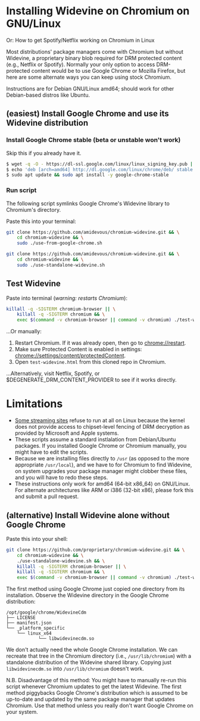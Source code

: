 # Installing Widevine on Chromium on GNU/Linux

Or: How to get Spotify/Netflix working on Chromium in Linux

Most distributions' package managers come with Chromium but without Widevine, a proprietary binary blob required for DRM protected content (e.g., Netflix or Spotify). Normally your only option to access DRM-protected content would be to use Google Chrome or Mozilla Firefox, but here are some alternate ways you can keep using stock Chromium.

Instructions are for Debian GNU/Linux amd64; should work for other Debian-based distros like Ubuntu.

## (easiest) Install Google Chrome and use its Widevine distribution

### Install Google Chrome **stable** (beta or unstable won't work)

Skip this if you already have it.

```bash
$ wget -q -O - https://dl-ssl.google.com/linux/linux_signing_key.pub | sudo apt-key add -
$ echo 'deb [arch=amd64] http://dl.google.com/linux/chrome/deb/ stable main' | sudo tee /etc/apt/sources.list.d/google-chrome.list
$ sudo apt update && sudo apt install -y google-chrome-stable
```

### Run script

The following script symlinks Google Chrome's Widevine library to Chromium's directory.

Paste this into your terminal:

```bash
git clone https://github.com/amidevous/chromium-widevine.git && \
	cd chromium-widevine && \
	sudo ./use-from-google-chrome.sh
```


```bash
git clone https://github.com/amidevous/chromium-widevine.git && \
	cd chromium-widevine && \
	sudo ./use-standalone-widevine.sh
```

## Test Widevine

Paste into terminal (*warning: restarts Chromium*):

```bash
killall -q -SIGTERM chromium-browser || \
	killall -q -SIGTERM chromium && \
	exec $(command -v chromium-browser || command -v chromium) ./test-widevine.html &
```

…Or manually:

1. Restart Chromium. If it was already open, then go to [chrome://restart](chrome://restart).
2. Make sure Protected Content is enabled in settings: [chrome://settings/content/protectedContent](chrome://settings/content/protectedContent).
3. Open `test-widevine.html` from this cloned repo in Chromium.

…Alternatively, visit Netflix, Spotify, or $DEGENERATE_DRM_CONTENT_PROVIDER to see if it works directly.

# Limitations

- [Some streaming sites](https://web.archive.org/web/20191026132853/https://www.phoronix.com/scan.php?page=news_item&px=Disney-Plus-Not-On-Linux) refuse to run at all on Linux because the kernel does not provide access to chipset-level fencing of DRM decryption as provided by Microsoft and Apple systems.
- These scripts assume a standard instlalation from Debian/Ubuntu packages. If you installed Google Chrome or Chromium manually, you might have to edit the scripts.
- Because we are installing files directly to `/usr` (as opposed to the more appropriate `/usr/local`), and we have to for Chromium to find Widevine, on system upgrades your package manager might clobber these files, and you will have to redo these steps.
- These instructions only work for amd64 (64-bit x86_64) on GNU/Linux. For alternate architectures like ARM or i386 (32-bit x86), please fork this and submit a pull request.


## (alternative) Install Widevine alone without Google Chrome

Paste this into your shell:

```bash
git clone https://github.com/proprietary/chromium-widevine.git && \
	cd chromium-widevine && \
	./use-standalone-widevine.sh && \
	killall -q -SIGTERM chromium-browser || \
	killall -q -SIGTERM chromium && \
	exec $(command -v chromium-browser || command -v chromium) ./test-widevine.html &
```

The first method using Google Chrome just copied one directory from its installation. Observe the Widevine directory in the Google Chrome distribution:

```text
/opt/google/chrome/WidevineCdm
├── LICENSE
├── manifest.json
└── _platform_specific
    └── linux_x64
	        └── libwidevinecdm.so
```

We don't actually need the whole Google Chrome installation. We can recreate that tree in the Chromium directory (i.e., `/usr/lib/chromium`) with a standalone distribution of the Widevine shared library. Copying just `libwidevinecdm.so` into `/usr/lib/chromium` doesn't work.

N.B. Disadvantage of this method: You might have to manually re-run this script whenever Chromium updates to get the latest Widevine. The first method piggybacks Google Chrome's distribution which is assumed to be up-to-date and updated by the same package manager that updates Chromium. Use that method unless you really don't want Google Chrome on your system.
